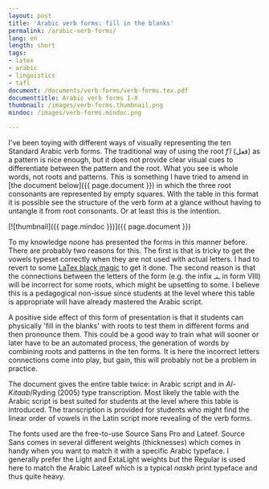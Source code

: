 ```yaml
---
layout: post
title: 'Arabic verb forms: fill in the blanks'
permalink: /arabic-verb-forms/
lang: en
length: short
tags: 
- latex
- arabic
- linguistics
- tafl
document: /documents/verb-forms/verb-forms.tex.pdf
documenttitle: Arabic verb forms I-X
thumbnail: /images/verb-forms.thumbnail.png
mindoc: /images/verb-forms.mindoc.png

---
```


I've been toying with different ways of visually representing the ten Standard Arabic verb forms. The traditional way of using the root *fʿl* (فعل) as a pattern is nice enough, but it does not provide clear visual cues to differentiate between the pattern and the root. What you see is whole words, not roots and patterns. This is something I have tried to amend in [the document below]({{ page.document }}) in which the three root consonants are represented by empty squares. With the table in this format it is possible see the structure of the verb form at a glance without having to untangle it from root consonants. Or at least this is the intention. 

[![thumbnail]({{ page.mindoc }})]({{ page.document }})

To my knowledge noone has presented the forms in this manner before. There are probably two reasons for this. The first is that is tricky to get the vowels typeset correctly when they are not used with actual letters. I had to revert to some [LaTex black magic](/documents/verb-forms/verb-forms.tex) to get it done. The second reason is that the connections between the letters of the form (e.g. the infix ـتـ in form VIII) will be incorrect for some roots, which might be upsetting to some. I believe this is a pedagogical non-issue since students at the level where this table is appropriate will have already mastered the Arabic script. 

A positive side effect of this form of presentation is that it students can physically 'fill in the blanks' with roots to test them in different forms and then pronounce them. This could be a good way to train what will sooner or later have to be an automated process, the generation of words by combining roots and patterns in the ten forms. It is here the incorrect letters connections come into play, but gain, this will probably not be a problem in practice.

The document gives the entire table twice: in Arabic script and in *Al-Kitaab*/Ryding (2005) type transcription. Most likely the table with the Arabic script is best suited for students at the level where this table is introduced. The transcription is provided for students who might find the linear order of vowels in the Latin script more revealing of the verb forms. 

The fonts used are the free-to-use Source Sans Pro and Lateef. Source Sans comes in several different weights (thicknesses) which comes in handy when you want to match it with a specific Arabic typeface. I generally prefer the Light and ExtaLight weights but the Regular is used here to match the Arabic Lateef which is a typical *naskh* print typeface and thus quite heavy.








